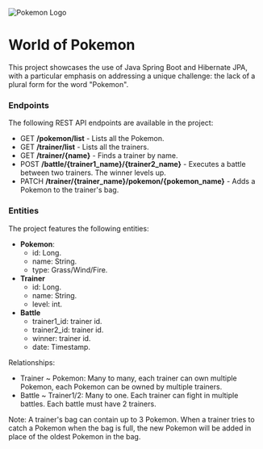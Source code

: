 ![Pokemon Logo](https://upload.wikimedia.org/wikipedia/commons/thumb/9/98/International_Pok%C3%A9mon_logo.svg/2560px-International_Pok%C3%A9mon_logo.svg.png)

# World of Pokemon
This project showcases the use of Java Spring Boot and Hibernate JPA, with a particular emphasis on addressing a unique challenge: the lack of a plural form for the word "Pokemon".

### Endpoints
The following REST API endpoints are available in the project:
- GET **/pokemon/list**  - Lists all the Pokemon.
- GET **/trainer/list** - Lists all the trainers.
- GET **/trainer/{name}** - Finds a trainer by name.
- POST **/battle/{trainer1_name}/{trainer2_name}** - Executes a battle between two trainers. The winner levels up.
- PATCH **/trainer/{trainer_name}/pokemon/{pokemon_name}** - Adds a Pokemon to the trainer's bag.

### Entities
The project features the following entities:
- **Pokemon**:
  - id: Long.
  - name: String.
  - type: Grass/Wind/Fire.
- **Trainer**
  - id: Long.
  - name: String.
  - level: int.
- **Battle**
  - trainer1_id: trainer id.
  - trainer2_id: trainer id.
  - winner: trainer id.
  - date: Timestamp.

Relationships:
- Trainer ~ Pokemon: Many to many, each trainer can own multiple Pokemon, each Pokemon can be owned by multiple trainers.
- Battle ~ Trainer1/2: Many to one. Each trainer can fight in multiple battles. Each battle must have 2 trainers.

Note: A trainer's bag can contain up to 3 Pokemon. When a trainer tries to catch a Pokemon when the bag is full, the new Pokemon will be added in place of the oldest Pokemon in the bag.

